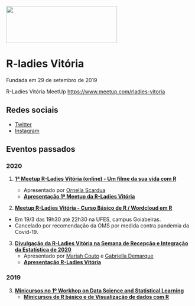 <img src="https://github.com/rladies/starter-kit/blob/master/logo/R-LadiesGlobal_RBG_online_LogoWithText_Horizontal.png" data-canonical-src="https://github.com/rladies/starter-kit/blob/master/logo/R-LadiesGlobal_RBG_online_LogoWithText_Horizontal.png" width="300" height="100" />

# R-ladies Vitória
Fundada em 29 de setembro de 2019

R-Ladies Vitória MeetUp https://www.meetup.com/rladies-vitoria

## Redes sociais
- [Twitter](https://twitter.com/rladiesvix)
- [Instagram](http://instagram.com/rladiesvix)

## Eventos passados

### 2020
1. **[1ª Meetup R-Ladies Vitória (online) - Um filme da sua vida com R](https://www.meetup.com/pt-BR/rladies-vitoria/events/271974702/)**
   - Apresentado por [Ornella Scardua](http://twitter.com/ornscar)  
   - **[Apresentação 1ª Meetup da R-Ladies Vitória](https://github.com/agathasr/Apresentacao_RLadies_VIX)**
   
2. **[Meetup R-Ladies Vitória - Curso Básico de R / Wordcloud em R](https://www.meetup.com/pt-BR/rladies-vitoria/events/269257160/)** 
  - Em 19/3 das 19h30 até 22h30 na UFES, campus Goiabeiras. 
  - Cancelado por recomendação da OMS por medida contra pandemia da Covid-19. 

3. **[Divulgação da R-Ladies Vitória na Semana de Recepção e Integração da Estatística de 2020](https://sites.google.com/view/calouros2020-01)**
   - Apresentado por [Mariah Couto](https://www.instagram.com/mariah.couto98/?hl=pt-br) e [Gabriella Demarque](https://www.instagram.com/gabifdemarque/)
   - **[Apresentação R-Ladies Vitória](https://github.com/agathasr/Apresentacao_RLadies_VIX)**

### 2019
3. **[Minicursos no 1º Workhop on Data Science and Statistical Learning](https://sites.google.com/view/wdssl2019)**
   - **[Minicursos de R básico e de Visualização de dados com R](https://github.com/agathasr/Minicursos_1WDSSL_2019)**
